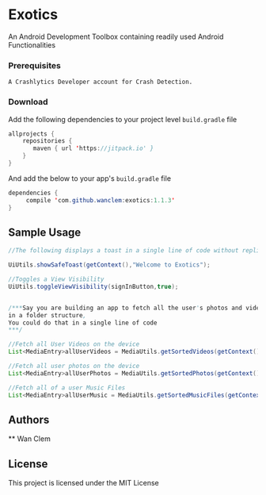 # Exotics

An Android Development Toolbox containing readily used Android Functionalities

### Prerequisites

```
A Crashlytics Developer account for Crash Detection.
```

### Download

Add the following dependencies to your project level  `build.gradle`  file

```java
allprojects {
	repositories {
	   maven { url 'https://jitpack.io' }
	}
}
```

And add the below to your app's `build.gradle` file

```java
dependencies {
     compile 'com.github.wanclem:exotics:1.1.3'
}
```

## Sample Usage

```java
//The following displays a toast in a single line of code without replication on the Main Thread.

UiUtils.showSafeToast(getContext(),"Welcome to Exotics");

//Toggles a View Visibility
UiUtils.toggleViewVisibility(signInButton,true);


/***Say you are building an app to fetch all the user's photos and videos 
in a folder structure, 
You could do that in a single line of code
***/

//Fetch all User Videos on the device
List<MediaEntry>allUserVideos = MediaUtils.getSortedVideos(getContext());

//Fetch all user photos on the device
List<MediaEntry>allUserPhotos = MediaUtils.getSortedPhotos(getContext());

//Fetch all of a user Music Files
List<MediaEntry>allUserMusic = MediaUtils.getSortedMusicFiles(getContext());
```

## Authors

** Wan Clem

## License

This project is licensed under the MIT License
